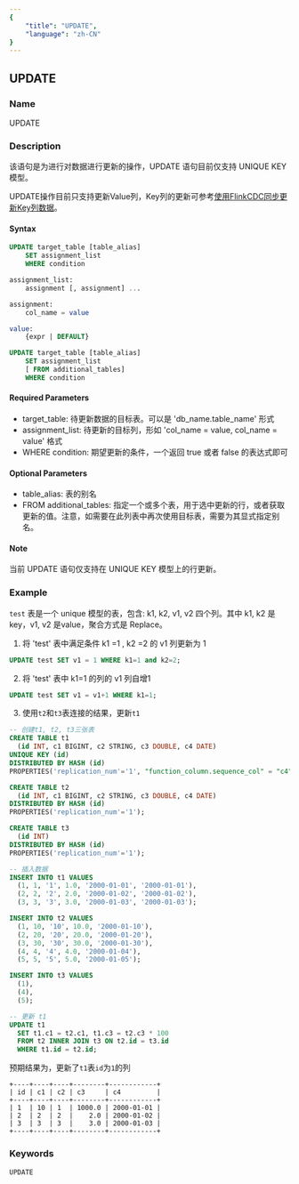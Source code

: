 ```yaml
---
{
    "title": "UPDATE",
    "language": "zh-CN"
}
---
```


<!--
Licensed to the Apache Software Foundation (ASF) under one
or more contributor license agreements.  See the NOTICE file
distributed with this work for additional information
regarding copyright ownership.  The ASF licenses this file
to you under the Apache License, Version 2.0 (the
"License"); you may not use this file except in compliance
with the License.  You may obtain a copy of the License at

  http://www.apache.org/licenses/LICENSE-2.0

Unless required by applicable law or agreed to in writing,
software distributed under the License is distributed on an
"AS IS" BASIS, WITHOUT WARRANTIES OR CONDITIONS OF ANY
KIND, either express or implied.  See the License for the
specific language governing permissions and limitations
under the License.
-->

## UPDATE

### Name

UPDATE

### Description

该语句是为进行对数据进行更新的操作，UPDATE 语句目前仅支持 UNIQUE KEY 模型。

UPDATE操作目前只支持更新Value列，Key列的更新可参考[使用FlinkCDC同步更新Key列数据](../../../../ecosystem/flink-doris-connector.md#使用flinkcdc同步更新key列数据)。

#### Syntax

```sql
UPDATE target_table [table_alias]
    SET assignment_list
    WHERE condition

assignment_list:
    assignment [, assignment] ...

assignment:
    col_name = value

value:
    {expr | DEFAULT}
```

<version since="dev">

```sql
UPDATE target_table [table_alias]
    SET assignment_list
    [ FROM additional_tables]
    WHERE condition
```

</version>

#### Required Parameters

+ target_table: 待更新数据的目标表。可以是 'db_name.table_name' 形式
+ assignment_list: 待更新的目标列，形如 'col_name = value, col_name = value' 格式
+ WHERE condition: 期望更新的条件，一个返回 true 或者 false 的表达式即可

#### Optional Parameters

<version since="dev">

+ table_alias: 表的别名
+ FROM additional_tables: 指定一个或多个表，用于选中更新的行，或者获取更新的值。注意，如需要在此列表中再次使用目标表，需要为其显式指定别名。

</version>

#### Note

当前 UPDATE 语句仅支持在 UNIQUE KEY 模型上的行更新。

### Example

`test` 表是一个 unique 模型的表，包含: k1, k2, v1, v2  四个列。其中 k1, k2 是 key，v1, v2 是value，聚合方式是 Replace。

1. 将 'test' 表中满足条件 k1 =1 , k2 =2 的 v1 列更新为 1

```sql
UPDATE test SET v1 = 1 WHERE k1=1 and k2=2;
```

2. 将 'test' 表中 k1=1 的列的 v1 列自增1

```sql
UPDATE test SET v1 = v1+1 WHERE k1=1;
```

<version since="dev">

3. 使用`t2`和`t3`表连接的结果，更新`t1`

```sql
-- 创建t1, t2, t3三张表
CREATE TABLE t1
  (id INT, c1 BIGINT, c2 STRING, c3 DOUBLE, c4 DATE)
UNIQUE KEY (id)
DISTRIBUTED BY HASH (id)
PROPERTIES('replication_num'='1', "function_column.sequence_col" = "c4");

CREATE TABLE t2
  (id INT, c1 BIGINT, c2 STRING, c3 DOUBLE, c4 DATE)
DISTRIBUTED BY HASH (id)
PROPERTIES('replication_num'='1');

CREATE TABLE t3
  (id INT)
DISTRIBUTED BY HASH (id)
PROPERTIES('replication_num'='1');

-- 插入数据
INSERT INTO t1 VALUES
  (1, 1, '1', 1.0, '2000-01-01', '2000-01-01'),
  (2, 2, '2', 2.0, '2000-01-02', '2000-01-02'),
  (3, 3, '3', 3.0, '2000-01-03', '2000-01-03');

INSERT INTO t2 VALUES
  (1, 10, '10', 10.0, '2000-01-10'),
  (2, 20, '20', 20.0, '2000-01-20'),
  (3, 30, '30', 30.0, '2000-01-30'),
  (4, 4, '4', 4.0, '2000-01-04'),
  (5, 5, '5', 5.0, '2000-01-05');

INSERT INTO t3 VALUES
  (1),
  (4),
  (5);

-- 更新 t1
UPDATE t1
  SET t1.c1 = t2.c1, t1.c3 = t2.c3 * 100
  FROM t2 INNER JOIN t3 ON t2.id = t3.id
  WHERE t1.id = t2.id;
```

预期结果为，更新了`t1`表`id`为`1`的列

```
+----+----+----+--------+------------+
| id | c1 | c2 | c3     | c4         |
+----+----+----+--------+------------+
| 1  | 10 | 1  | 1000.0 | 2000-01-01 |
| 2  | 2  | 2  |    2.0 | 2000-01-02 |
| 3  | 3  | 3  |    3.0 | 2000-01-03 |
+----+----+----+--------+------------+
```

</version>

### Keywords

    UPDATE
